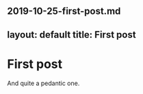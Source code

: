 2019-10-25-first-post.md
---              
layout: default
title: First post
---
# First post
And quite a pedantic one.